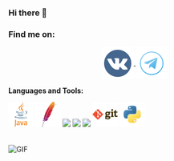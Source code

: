 ### Hi there 👋

<!--
**Yannikupy/Yannikupy** is a ✨ _special_ ✨ repository because its `README.md` (this file) appears on your GitHub profile.

Here are some ideas to get you started:

- 🔭 I’m currently working on ...
- 🌱 I’m currently learning ...
- 👯 I’m looking to collaborate on ...
- 🤔 I’m looking for help with ...
- 💬 Ask me about ...
- 📫 How to reach me: ...
- 😄 Pronouns: ...
- ⚡ Fun fact: ...
-->
### Find me on:

<p align="center">
<a href="https://vk.com/yanniku">
  <img align="center" src="https://github.com/SLAST1/SLAST1/blob/main/sn_icons/vk.png" alt="vk"/>
</a>

  <a href="https://t.me/yanbori">
  <img align="center" src="https://github.com/SLAST1/SLAST1/blob/main/sn_icons/telegram.png" alt="tg"/>
</a>
</p>

  
**Languages and Tools:**  

<code><img height="50" src="https://raw.githubusercontent.com/github/explore/80688e429a7d4ef2fca1e82350fe8e3517d3494d/topics/java/java.png"></code>
<code><img height="50" src="https://raw.githubusercontent.com/github/explore/80688e429a7d4ef2fca1e82350fe8e3517d3494d/topics/maven/maven.png"></code>
<code><img height="50" src="https://blog.skillfactory.ru/wp-content/uploads/2022/06/hibernate_logo_a-3898919.png"></code>
<code><img height="50" src="https://upload.wikimedia.org/wikipedia/commons/c/cb/Gradle_logo.png"></code>
<code><img height="50" src="https://avatars.githubusercontent.com/u/317776?s=200&v=4"></code>
<code><img height="50" src="https://raw.githubusercontent.com/github/explore/80688e429a7d4ef2fca1e82350fe8e3517d3494d/topics/git/git.png"></code>
<code><img height="50" src="https://raw.githubusercontent.com/github/explore/80688e429a7d4ef2fca1e82350fe8e3517d3494d/topics/python/python.png"></code>

<br />
<img align="center" height="270px" width="450px" alt="GIF" src="https://media.giphy.com/media/iNJ1Ugw91wgDtHQkgS/giphy-downsized-large.gif" />
<p align="center">
